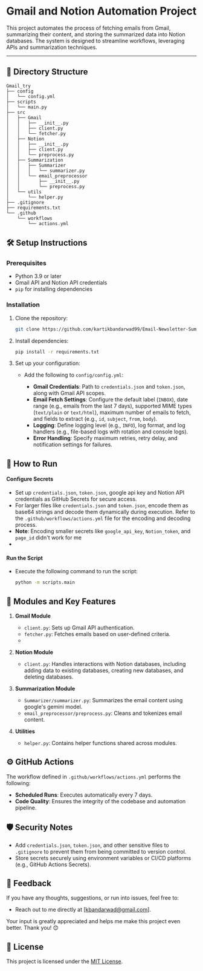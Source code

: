 # Gmail and Notion Automation Project

This project automates the process of fetching emails from Gmail, summarizing their content, and storing the summarized data into Notion databases. The system is designed to streamline workflows, leveraging APIs and summarization techniques.

---

## 📁 Directory Structure

``` 
Gmail_try
├── config
│   └── config.yml                
├── scripts
│   └── main.py                   
├── src
│   ├── Gmail
│   │   ├── __init__.py           
│   │   ├── client.py             
│   │   └── fetcher.py            
│   ├── Notion
│   │   ├── __init__.py           
│   │   ├── client.py            
│   │   └── preprocess.py         
│   ├── Summarization
│   │   ├── Summarizer
│   │   │   └── summarizer.py     
│   │   └── email_preprocessor
│   │       ├── __init__.py       
│   │       └── preprocess.py    
│   └── utils
│       └── helper.py             
├── .gitignore                    
├── requirements.txt              
└── .github
    └── workflows
        └── actions.yml           
```
## 🛠️ Setup Instructions

### Prerequisites

- Python 3.9 or later
- Gmail API and Notion API credentials
- `pip` for installing dependencies

### Installation

1. Clone the repository:

    ```bash
    git clone https://github.com/kartikbandarwad99/Email-Newsletter-Summarizer-End-to-End-
    ```

2. Install dependencies:

    ```bash
    pip install -r requirements.txt
    ```

3. Set up your configuration:

   - Add the following to `config/config.yml`:

     - **Gmail Credentials**: Path to `credentials.json` and `token.json`, along with Gmail API scopes.
     - **Email Fetch Settings**: Configure the default label (`INBOX`), date range (e.g., emails from the last 7 days), supported MIME types (`text/plain` or `text/html`), maximum number of emails to fetch, and fields to extract (e.g., `id`, `subject`, `from`, `body`).
     - **Logging**: Define logging level (e.g., `INFO`), log format, and log handlers (e.g., file-based logs with rotation and console logs).
     - **Error Handling**: Specify maximum retries, retry delay, and notification settings for failures.

## 🚀 How to Run

#### Configure Secrets
- Set up `credentials.json`, `token.json`, google api key and Notion API credentials as GitHub Secrets for secure access.
- For larger files like `credentials.json` and `token.json`, encode them as base64 strings and decode them dynamically during execution. Refer to the `.github/workflows/actions.yml` file for the encoding and decoding process.
- **Note**: Encoding smaller secrets like `google_api_key`, `Notion_token`, and `page_id` didn't work for me
- 
#### Run the Script
- Execute the following command to run the script:

    ```bash
    python -m scripts.main
    ```

## 📂 Modules and Key Features

1. **Gmail Module**
   - `client.py`: Sets up Gmail API authentication.
   - `fetcher.py`: Fetches emails based on user-defined criteria.
   - 
2. **Notion Module**
   - `client.py`: Handles interactions with Notion databases, including adding data to existing databases, creating new databases, and deleting databases.

3. **Summarization Module**
   - `Summarizer/summarizer.py`: Summarizes the email content using google's gemini model.
   - `email_preprocessor/preprocess.py`: Cleans and tokenizes email content.

4. **Utilities**
   - `helper.py`: Contains helper functions shared across modules.
  
## ⚙️ GitHub Actions

The workflow defined in `.github/workflows/actions.yml` performs the following:

- **Scheduled Runs**: Executes automatically every 7 days.
- **Code Quality**: Ensures the integrity of the codebase and automation pipeline.

## 🛡️ Security Notes

- Add `credentials.json`, `token.json`, and other sensitive files to `.gitignore` to prevent them from being committed to version control.
- Store secrets securely using environment variables or CI/CD platforms (e.g., GitHub Actions Secrets).

## 💬 Feedback

If you have any thoughts, suggestions, or run into issues, feel free to:

- Reach out to me directly at [kbandarwad@gmail.com].

Your input is greatly appreciated and helps me make this project even better. Thank you! 😊

## 📜 License

This project is licensed under the [MIT License](LICENSE).



